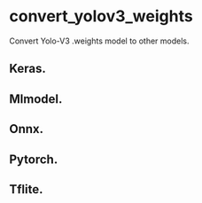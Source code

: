 # convert_yolov3_weights
Convert Yolo-V3 .weights model to other models.

## Keras.

## Mlmodel.

## Onnx.

## Pytorch.

## Tflite.